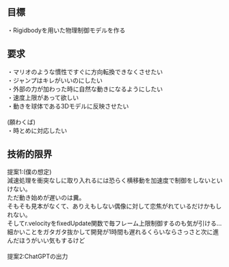 ## 目標
・Rigidbodyを用いた物理制御モデルを作る<br>

## 要求
・マリオのような慣性ですぐに方向転換できなくさせたい<br>
・ジャンプはキレがいいのにしたい<br>
・外部の力が加わった時に自然な動きになるようにしたい<br>
・速度上限があって欲しい<br>
・動きを球体である3Dモデルに反映させたい<br>
<br>
(願わくば)<br>
・時とめに対応したい<br>

## 技術的限界

提案1:(僕の想定)  <br>
減速処理を衝突なしに取り入れるには恐らく横移動を加速度で制御をしないといけない。<br>
ただ動き始めが遅いのは糞。<br>
そもそも見本がなくて、ありえもしない偶像に対して恋焦がれているだけかもしれない。<br>
そしてr.velocityをfixedUpdate関数で毎フレーム上限制御するのも気が引ける...<br>
細かいことをガタガタ抜かして開発が1時間も遅れるくらいならさっさと次に進んだほうがいい気もするけど<br>
<br>
提案2:ChatGPTの出力 <br>
